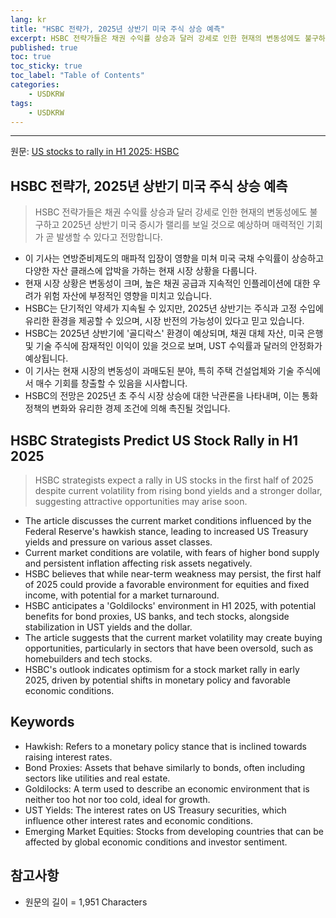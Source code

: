 ```yaml
---
lang: kr
title: "HSBC 전략가, 2025년 상반기 미국 주식 상승 예측"
excerpt: HSBC 전략가들은 채권 수익률 상승과 달러 강세로 인한 현재의 변동성에도 불구하고 2025년 상반기 미국 증시가 랠리를 보일 것으로 예상하며 매력적인 기회가 곧 발생할 수 있다고 전망합니다.
published: true
toc: true
toc_sticky: true
toc_label: "Table of Contents"
categories:
    - USDKRW
tags:
    - USDKRW
---
```


---

  원문: [US stocks to rally in H1 2025: HSBC](https://www.investing.com/news/stock-market-news/us-stocks-to-rally-in-h1-2025-hsbc-3793781)

## HSBC 전략가, 2025년 상반기 미국 주식 상승 예측

> HSBC 전략가들은 채권 수익률 상승과 달러 강세로 인한 현재의 변동성에도 불구하고 2025년 상반기 미국 증시가 랠리를 보일 것으로 예상하며 매력적인 기회가 곧 발생할 수 있다고 전망합니다.


- 이 기사는 연방준비제도의 매파적 입장이 영향을 미쳐 미국 국채 수익률이 상승하고 다양한 자산 클래스에 압박을 가하는 현재 시장 상황을 다룹니다.
- 현재 시장 상황은 변동성이 크며, 높은 채권 공급과 지속적인 인플레이션에 대한 우려가 위험 자산에 부정적인 영향을 미치고 있습니다.
- HSBC는 단기적인 약세가 지속될 수 있지만, 2025년 상반기는 주식과 고정 수입에 유리한 환경을 제공할 수 있으며, 시장 반전의 가능성이 있다고 믿고 있습니다.
- HSBC는 2025년 상반기에 '골디락스' 환경이 예상되며, 채권 대체 자산, 미국 은행 및 기술 주식에 잠재적인 이익이 있을 것으로 보며, UST 수익률과 달러의 안정화가 예상됩니다.
- 이 기사는 현재 시장의 변동성이 과매도된 분야, 특히 주택 건설업체와 기술 주식에서 매수 기회를 창출할 수 있음을 시사합니다.
- HSBC의 전망은 2025년 초 주식 시장 상승에 대한 낙관론을 나타내며, 이는 통화 정책의 변화와 유리한 경제 조건에 의해 촉진될 것입니다.

## HSBC Strategists Predict US Stock Rally in H1 2025

> HSBC strategists expect a rally in US stocks in the first half of 2025 despite current volatility from rising bond yields and a stronger dollar, suggesting attractive opportunities may arise soon.


- The article discusses the current market conditions influenced by the Federal Reserve's hawkish stance, leading to increased US Treasury yields and pressure on various asset classes.
- Current market conditions are volatile, with fears of higher bond supply and persistent inflation affecting risk assets negatively.
- HSBC believes that while near-term weakness may persist, the first half of 2025 could provide a favorable environment for equities and fixed income, with potential for a market turnaround.
- HSBC anticipates a 'Goldilocks' environment in H1 2025, with potential benefits for bond proxies, US banks, and tech stocks, alongside stabilization in UST yields and the dollar.
- The article suggests that the current market volatility may create buying opportunities, particularly in sectors that have been oversold, such as homebuilders and tech stocks.
- HSBC's outlook indicates optimism for a stock market rally in early 2025, driven by potential shifts in monetary policy and favorable economic conditions.

## Keywords

- Hawkish: Refers to a monetary policy stance that is inclined towards raising interest rates.
- Bond Proxies: Assets that behave similarly to bonds, often including sectors like utilities and real estate.
- Goldilocks: A term used to describe an economic environment that is neither too hot nor too cold, ideal for growth.
- UST Yields: The interest rates on US Treasury securities, which influence other interest rates and economic conditions.
- Emerging Market Equities: Stocks from developing countries that can be affected by global economic conditions and investor sentiment.

## 참고사항

- 원문의 길이 = 1,951 Characters

